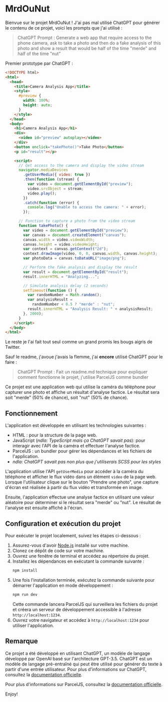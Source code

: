 # MrdOuNut

Bienvue sur le projet MrdOuNut ! J'ai pas mal utilisé ChatGPT pour générer le contenu de ce projet, voici les prompts que j'ai utilisé :
> ChatGPT Prompt : Generate a web app that require access to the phone camera, ask to take a photo and then do a fake analysis of this photo and show a result that would be half of the time "merde" and half of the time "nut"

Premier prototype par ChatGPT : 
```html
<!DOCTYPE html>
<html>
  <head>
    <title>Camera Analysis App</title>
    <style>
      #preview {
        width: 100%;
        height: auto;
      }
    </style>
  </head>
  <body>
    <h1>Camera Analysis App</h1>
    <div>
      <video id="preview" autoplay></video>
    </div>
    <button onclick="takePhoto()">Take Photo</button>
    <p id="result"></p>

    <script>
      // Get access to the camera and display the video stream
      navigator.mediaDevices
        .getUserMedia({ video: true })
        .then(function (stream) {
          var video = document.getElementById("preview");
          video.srcObject = stream;
          video.play();
        })
        .catch(function (error) {
          console.log("Unable to access the camera: " + error);
        });

      // Function to capture a photo from the video stream
      function takePhoto() {
        var video = document.getElementById("preview");
        var canvas = document.createElement("canvas");
        canvas.width = video.videoWidth;
        canvas.height = video.videoHeight;
        var context = canvas.getContext("2d");
        context.drawImage(video, 0, 0, canvas.width, canvas.height);
        var photoData = canvas.toDataURL("image/png");

        // Perform the fake analysis and display the result
        var result = document.getElementById("result");
        result.innerHTML = "Analyzing...";

        // Simulate analysis delay (2 seconds)
        setTimeout(function () {
          var randomNumber = Math.random();
          var analysisResult =
            randomNumber < 0.5 ? "merde" : "nut";
          result.innerHTML = "Analysis Result: " + analysisResult;
        }, 2000);
      }
    </script>
  </body>
</html>
```

Le reste je l'ai fait tout seul comme un grand promis les bougs aigris de Twitter.

Sauf le readme, j'avoue j'avais la flemme, j'ai **encore** utilisé ChatGPT pour le faire :
> ChatGPT Prompt : Fait un readme.md technique pour expliquer comment fonctionne le projet, j'utilise ParcelJS comme bundler

Ce projet est une application web qui utilise la caméra du téléphone pour capturer une photo et affiche un résultat d'analyse factice. Le résultat sera soit "merde" (50% de chance), soit "nut" (50% de chance).

## Fonctionnement

L'application est développée en utilisant les technologies suivantes :

- HTML : pour la structure de la page web.
- JavaScript (*ndla: TypeScript mais ça ChatGPT savait pas*): pour interagir avec l'API de la caméra et effectuer l'analyse factice.
- ParcelJS : un bundler pour gérer les dépendances et les fichiers de l'application.
- *ndla: ChatGPT savait pas non plus que j'utiliserais SCSS pour les styles*

L'application utilise l'API `getUserMedia` pour accéder à la caméra du téléphone et afficher le flux vidéo dans un élément `video` de la page web. Lorsque l'utilisateur clique sur le bouton "Prendre une photo", une capture d'écran est réalisée à partir du flux vidéo et transformée en image.

Ensuite, l'application effectue une analyse factice en utilisant une valeur aléatoire pour déterminer si le résultat sera "merde" ou "nut". Le résultat de l'analyse est ensuite affiché à l'écran.

## Configuration et exécution du projet

Pour exécuter le projet localement, suivez les étapes ci-dessous :

1. Assurez-vous d'avoir [Node.js](https://nodejs.org) installé sur votre machine.
2. Clonez ce dépôt de code sur votre machine.
3. Ouvrez une fenêtre de terminal et accédez au répertoire du projet.
4. Installez les dépendances en exécutant la commande suivante :
   ```bash
   npm install
   ```
5. Une fois l'installation terminée, exécutez la commande suivante pour démarrer l'application en mode développement :
   ```bash
   npm run dev
   ```
   Cette commande lancera ParcelJS qui surveillera les fichiers du projet et créera un serveur de développement accessible à l'adresse `http://localhost:1234`.
6. Ouvrez votre navigateur et accédez à `http://localhost:1234` pour utiliser l'application.

## Remarque

Ce projet a été développé en utilisant ChatGPT, un modèle de langage développé par OpenAI basé sur l'architecture GPT-3.5. ChatGPT est un modèle de langage pré-entraîné qui peut être utilisé pour générer du texte à partir d'une entrée utilisateur. Pour plus d'informations sur ChatGPT, consultez la [documentation officielle](https://beta.openai.com/docs/guides/chat).

Pour plus d'informations sur ParcelJS, consultez la [documentation officielle](https://parceljs.org/).

Enjoy!
